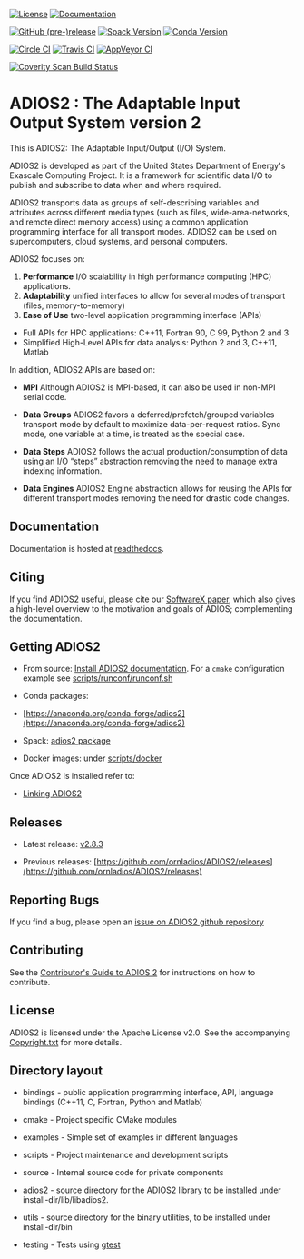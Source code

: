 [![License](https://img.shields.io/badge/License-Apache%202.0-blue.svg)](https://opensource.org/licenses/Apache-2.0)
[![Documentation](https://readthedocs.org/projects/adios2/badge/?version=latest)](https://adios2.readthedocs.io/en/latest/?badge=latest)

[![GitHub (pre-)release](https://img.shields.io/github/release/ornladios/adios2/all.svg)]()
[![Spack Version](https://img.shields.io/spack/v/adios2.svg)](https://spack.readthedocs.io/en/latest/package_list.html#adios2)
[![Conda Version](https://img.shields.io/conda/vn/conda-forge/adios2)](https://anaconda.org/conda-forge/adios2)

[![Circle CI](https://circleci.com/gh/ornladios/ADIOS2.svg?style=shield)](https://circleci.com/gh/ornladios/ADIOS2)
[![Travis CI](https://api.travis-ci.com/ornladios/ADIOS2.svg)](https://travis-ci.com/ornladios/ADIOS2)
[![AppVeyor CI](https://ci.appveyor.com/api/projects/status/0s2a3qp57hgbvlhj?svg=true)](https://ci.appveyor.com/project/ornladios/adios2)

[![Coverity Scan Build Status](https://scan.coverity.com/projects/11116/badge.svg)](https://scan.coverity.com/projects/ornladios-adios2)


# ADIOS2 : The Adaptable Input Output System version 2

This is ADIOS2: The Adaptable Input/Output (I/O) System.

ADIOS2 is developed as part of the United States Department of Energy's Exascale Computing Project.
It is a framework for scientific data I/O to publish and subscribe to data when and where required.

ADIOS2 transports data as groups of self-describing variables and attributes across different media types (such as files, wide-area-networks, and remote direct memory access) using a common application programming interface for all transport modes.
ADIOS2 can be used on supercomputers, cloud systems, and personal computers.

ADIOS2 focuses on:

1. **Performance** I/O scalability in high performance computing (HPC) applications.
2. **Adaptability** unified interfaces to allow for several modes of transport (files, memory-to-memory)  
3. **Ease of Use** two-level application programming interface (APIs)
* Full APIs for HPC applications: C++11, Fortran 90, C 99, Python 2 and 3
* Simplified High-Level APIs for data analysis: Python 2 and 3, C++11, Matlab

In addition, ADIOS2 APIs are based on:

* **MPI** Although ADIOS2 is MPI-based, it can also be used in non-MPI serial code.

* **Data Groups** ADIOS2 favors a deferred/prefetch/grouped variables transport mode by default to maximize data-per-request ratios.
Sync mode, one variable at a time, is treated as the special case.

* **Data Steps** ADIOS2 follows the actual production/consumption of data using an I/O “steps” abstraction removing the need to manage extra indexing information.

* **Data Engines** ADIOS2 Engine abstraction allows for reusing the APIs for different transport modes removing the need for drastic code changes.

## Documentation

Documentation is hosted at [readthedocs](https://adios2.readthedocs.io).

## Citing

If you find ADIOS2 useful, please cite our [SoftwareX paper](https://doi.org/10.1016/j.softx.2020.100561), which also gives a high-level overview to the motivation and goals of ADIOS; complementing the documentation.

## Getting ADIOS2

* From source: [Install ADIOS2 documentation](https://adios2.readthedocs.io/en/latest/setting_up/setting_up.html#).
For a `cmake` configuration example see [scripts/runconf/runconf.sh](https://github.com/ornladios/ADIOS2/blob/master/scripts/runconf/runconf.sh)


* Conda packages:
* [https://anaconda.org/conda-forge/adios2](https://anaconda.org/conda-forge/adios2)


* Spack: [adios2 package](https://spack.readthedocs.io/en/latest/package_list.html#adios2)


* Docker images: under [scripts/docker](https://github.com/ornladios/ADIOS2/tree/master/scripts/docker)


Once ADIOS2 is installed refer to: 

* [Linking ADIOS2](https://adios2.readthedocs.io/en/latest/setting_up/setting_up.html#linking-adios-2)


## Releases

* Latest release: [v2.8.3](https://github.com/ornladios/ADIOS2/releases/tag/v2.8.3)

* Previous releases: [https://github.com/ornladios/ADIOS2/releases](https://github.com/ornladios/ADIOS2/releases)

## Reporting Bugs

If you find a bug, please open an [issue on ADIOS2 github repository](https://github.com/ornladios/ADIOS2/issues)

## Contributing

See the [Contributor's Guide to ADIOS 2](Contributing.md) for instructions on how to contribute.

## License
ADIOS2 is licensed under the Apache License v2.0.
See the accompanying [Copyright.txt](Copyright.txt) for more details.


## Directory layout
* bindings - public application programming interface, API, language bindings (C++11, C, Fortran, Python and Matlab)

* cmake - Project specific CMake modules

* examples - Simple set of examples in different languages

* scripts - Project maintenance and development scripts

* source - Internal source code for private components 
* adios2 - source directory for the ADIOS2 library to be installed under install-dir/lib/libadios2.
* utils  - source directory for the binary utilities, to be installed under install-dir/bin

* testing - Tests using [gtest](https://github.com/google/googletest)

